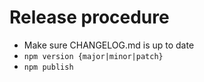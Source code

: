 # Release procedure

* Make sure CHANGELOG.md is up to date
* `npm version {major|minor|patch}`
* `npm publish`
